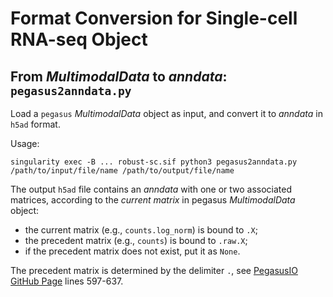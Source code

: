 # Format Conversion for Single-cell RNA-seq Object

## From *MultimodalData* to *anndata*: `pegasus2anndata.py`

Load a `pegasus` *MultimodalData* object as input, and convert it to *anndata* in `h5ad` format.

Usage:
```
singularity exec -B ... robust-sc.sif python3 pegasus2anndata.py /path/to/input/file/name /path/to/output/file/name
```

The output `h5ad` file contains an *anndata* with one or two associated matrices, according to the *current matrix* in pegasus *MultimodalData* object:
- the current matrix (e.g., `counts.log_norm`) is bound to `.X`;
- the precedent matrix (e.g., `counts`) is bound to `.raw.X`;
- if the precedent matrix does not exist, put it as `None`.

The precedent matrix is determined by the delimiter `.`, see [PegasusIO GitHub Page](https://github.com/lilab-bcb/pegasusio/blob/master/pegasusio/unimodal_data.py) lines 597-637.
